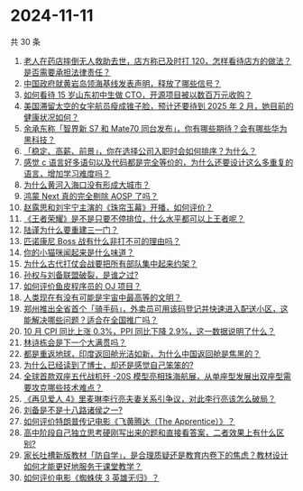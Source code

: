 # 2024-11-11

共 30 条

<!-- BEGIN ZHIHUVIDEO -->
<!-- 最后更新时间 Mon Nov 11 2024 00:13:45 GMT+0800 (China Standard Time) -->
1. [老人在药店摔倒无人救助去世，店方称已及时打 120，怎样看待店方的做法？是否需要承担法律责任？](https://www.zhihu.com/question/3679527055)
1. [中国政府就黄岩岛领海基线发表声明，释放了哪些信号？](https://www.zhihu.com/question/3753346583)
1. [如何看待 15 岁山东初中生做 CTO，开源项目被以数百万元收购？](https://www.zhihu.com/question/3213368207)
1. [美国滞留太空的女宇航员瘦成锥子脸，预计还要待到 2025 年 2 月，她目前的健康状况如何？](https://www.zhihu.com/question/3733530709)
1. [余承东称「智界新 S7 和 Mate70 同台发布」，你有哪些期待？会有哪些华为黑科技？](https://www.zhihu.com/question/3530013603)
1. [「稳定、高薪、前景」，你在选择公司入职时会如何排序？为什么？](https://www.zhihu.com/question/3121932609)
1. [感觉 c 语言好多语句以及代码都是完全等价的，为什么还要设计这么多重复的语言，增加学习难度吗？](https://www.zhihu.com/question/2585851349)
1. [为什么黄河入海口没有形成大城市？](https://www.zhihu.com/question/24789028)
1. [鸿蒙 Next 真的完全剔除 AOSP 了吗？](https://www.zhihu.com/question/657832044)
1. [赵露思和刘宇宁主演的《珠帘玉幕》开播，如何评价？](https://www.zhihu.com/question/2875446278)
1. [《王者荣耀》是不是只要不停排位，什么水平都可以上王者呢？](https://www.zhihu.com/question/359527061)
1. [陆谨为什么要重建三一门？](https://www.zhihu.com/question/3631343968)
1. [匹诺康尼 Boss 战有什么非打不可的理由吗？](https://www.zhihu.com/question/3590515465)
1. [你的小猫咪闻起来是什么味道？](https://www.zhihu.com/question/622099387)
1. [为什么古代打仗会战要把所有部队集中起来约架？](https://www.zhihu.com/question/2481823901)
1. [孙权与刘备联盟破裂，是谁之过?](https://www.zhihu.com/question/3088432957)
1. [如何评价鱼皮程序员的 OJ 项目？](https://www.zhihu.com/question/629921585)
1. [人类现在有没有可能是宇宙中最高等的文明？](https://www.zhihu.com/question/275244312)
1. [郑州推出全省首个「骑手码」，外卖员可用该码登记并快速进入配送小区，这能解决哪些问题？适合在全国推广吗？](https://www.zhihu.com/question/3667701982)
1. [10 月 CPI 同比上涨 0.3%，PPI 同比下降 2.9%，这一数据说明了什么？](https://www.zhihu.com/question/3626334393)
1. [林诗栋会是下一个大满贯吗？](https://www.zhihu.com/question/2219172400)
1. [都是重返地球，印度返回舱光洁如新，为什么中国返回舱是焦黑的？](https://www.zhihu.com/question/3668990467)
1. [为什么已经读到了博士，却还是感觉自己笨笨的?](https://www.zhihu.com/question/770363974)
1. [全球首款双座五代战机歼 -20S 模型亮相珠海航展，从单座型发展出双座型需要攻克哪些技术难点？](https://www.zhihu.com/question/3730208035)
1. [《再见爱人 4》里麦琳李行亮夫妻关系引争议，对此李行亮该怎么破局？](https://www.zhihu.com/question/3103361693)
1. [刘备是不是十八路诸侯之一?](https://www.zhihu.com/question/659705352)
1. [如何评价特朗普传记电影《飞黄腾达（The Apprentice）》？](https://www.zhihu.com/question/652717431)
1. [高中阶段自己独立思考硬刚写出来的题和直接看答案，二者效果上有什么区别?](https://www.zhihu.com/question/665988378)
1. [家长吐槽新版教材「防自学」，是合理质疑还是教育内卷下的焦虑？教材设计如何才能更好地服务于课堂教学？](https://www.zhihu.com/question/3563017799)
1. [如何评价电影《蜘蛛侠 3 英雄无归》？](https://www.zhihu.com/question/506102191)
<!-- END ZHIHUVIDEO -->
